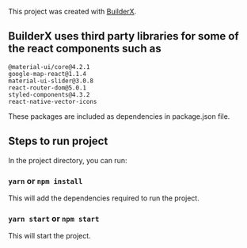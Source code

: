 This project was created with [BuilderX](https://builderx.io/).

## BuilderX uses third party libraries for some of the react components such as

```
@material-ui/core@4.2.1
google-map-react@1.1.4
material-ui-slider@3.0.8
react-router-dom@5.0.1
styled-components@4.3.2
react-native-vector-icons
```

These packages are included as dependencies in package.json file.

## Steps to run project

In the project directory, you can run:

### `yarn` or `npm install`

This will add the dependencies required to run the project.

### `yarn start` or `npm start`

This will start the project.
